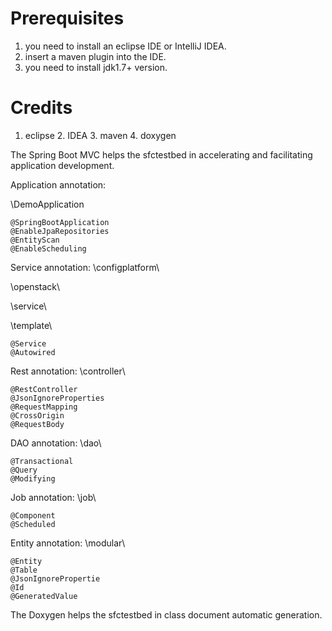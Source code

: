 # Prerequisites

1. you need to install an eclipse IDE or IntelliJ IDEA. 
2. insert a maven plugin into the IDE. 
3. you need to install jdk1.7+ version. 

# Credits

1. eclipse 2. IDEA 3. maven 4. doxygen

The Spring Boot MVC helps the sfctestbed in accelerating and facilitating application development. 

Application annotation: 

\DemoApplication 

	@SpringBootApplication
	@EnableJpaRepositories
	@EntityScan
	@EnableScheduling

Service annotation: 
\configplatform\ 

\openstack\ 

\service\ 

\template\ 
	
	@Service
	@Autowired

Rest annotation: 
\controller\ 

	@RestController
	@JsonIgnoreProperties
	@RequestMapping
	@CrossOrigin
	@RequestBody

DAO annotation: 
\dao\ 
	
	@Transactional
	@Query
	@Modifying

Job annotation: 
\job\ 

	@Component
	@Scheduled

Entity annotation: 
\modular\ 

	@Entity
	@Table
	@JsonIgnorePropertie
	@Id
	@GeneratedValue

The Doxygen helps the sfctestbed in class document automatic generation.
